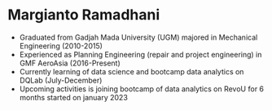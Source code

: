 # Margianto Ramadhani
- Graduated from Gadjah Mada University (UGM) majored in Mechanical Engineering (2010-2015)
- Experienced as Planning Engineering (repair and project engineering) in GMF AeroAsia (2016-Present)
- Currently learning of data science and bootcamp data analytics on DQLab (July-December)
- Upcoming activities is joining bootcamp of data analytics on RevoU for 6 months started on january 2023
